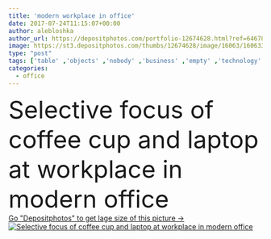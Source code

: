 ```yaml
---
title: 'modern workplace in office'
date: 2017-07-24T11:15:07+00:00
author: alebloshka
author_url: https://depositphotos.com/portfolio-12674628.html?ref=64678756
image: https://st3.depositphotos.com/thumbs/12674628/image/16063/160633206/api_thumb_450.jpg?forcejpeg=true
type: "post"
tags: ['table' ,'objects' ,'nobody' ,'business' ,'empty' ,'technology' ,'caffeine' ,'drink' ,'office' ,'aromatic' ,'beverage' ,'electronic' ,'mobility' ,'wireless' ,'working' ,'laptop' ,'network' ,'indoors' ,'aroma' ,'workplace' ,'appliance' ,'smartphone' ,'notebooks' ,'gadgets' ,'copy space' ,'selective focus' ,'coffee cup' ,'digital devices' ]
categories: 
  - office
---
```

<div aling="center">
            <font size="60"> Selective focus of coffee cup and laptop at workplace in modern office</font>   
</div>
<div>
    <a href='https://depositphotos.com/160633206/stock-photo-modern-workplace-in-office.html?ref=64678756' target=_blank > Go "Depositphotos" to get lage size of this picture ->
        <img href='https://depositphotos.com/160633206/stock-photo-modern-workplace-in-office.html?ref=64678756' src='https://st3.depositphotos.com/12674628/16063/i/950/depositphotos_160633206-stock-photo-modern-workplace-in-office.jpg?forcejpeg=true' alt='Selective focus of coffee cup and laptop at workplace in modern office' >
    </a>
</div>
